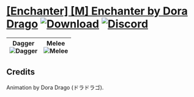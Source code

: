 # [\[Enchanter\] \[M\] Enchanter by Dora Drago](https://github.com/Klokinator/FE-Repo/tree/main/Battle%20Animations/Infantry%20-%20(Unarmed)%20Brawlers,%20Fistfighters/%5BEnchanter%5D%20%5BM%5D%20Enchanter%20by%20Dora%20Drago) [![Download](https://img.shields.io/badge/Download--red?style=social&logo=github)](https://minhaskamal.github.io/DownGit/#/home?url=https://github.com/Klokinator/FE-Repo/tree/main/Battle%20Animations/Infantry%20-%20(Unarmed)%20Brawlers,%20Fistfighters/%5BEnchanter%5D%20%5BM%5D%20Enchanter%20by%20Dora%20Drago) [![Discord](https://img.shields.io/badge/Discord--blue?style=social&logo=discord)](https://discord.gg/C7VNGnyTPA)

| <b>Dagger</b><br/><img alt="Dagger" src="https://raw.githubusercontent.com/Klokinator/FE-Repo/main/Battle%20Animations/Infantry%20-%20(Unarmed)%20Brawlers,%20Fistfighters/%5BEnchanter%5D%20%5BM%5D%20Enchanter%20by%20Dora%20Drago/1.%20Dagger/Dagger.gif"/> | <b>Melee</b><br/><img alt="Melee" src="https://raw.githubusercontent.com/Klokinator/FE-Repo/main/Battle%20Animations/Infantry%20-%20(Unarmed)%20Brawlers,%20Fistfighters/%5BEnchanter%5D%20%5BM%5D%20Enchanter%20by%20Dora%20Drago/8.%20Melee/Melee.gif"/> |
| :---: | :---: |

## Credits

Animation by Dora Drago  (ドラドラゴ).

